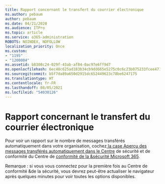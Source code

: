 ```yaml
---
title: Rapport concernant le transfert du courrier électronique
ms.author: pebaum
author: pebaum
ms.date: 04/21/2020
ms.audience: ITPro
ms.topic: article
ms.service: o365-administration
ROBOTS: NOINDEX, NOFOLLOW
localization_priority: Once
ms.custom:
- "1195"
- "1200004"
ms.assetid: b8308c24-029f-43ab-af84-0ac97e6ff9d7
ms.openlocfilehash: 6ec48c625ad183b34cb9dd665e5275c0c6c23b075233fcee4712404ab8f37284
ms.sourcegitcommit: b5f7da89a650d2915dc652449623c78be6247175
ms.translationtype: HT
ms.contentlocale: fr-FR
ms.lasthandoff: 08/05/2021
ms.locfileid: "54030126"
---
```

# <a name="email-forwarding-report"></a>Rapport concernant le transfert du courrier électronique

Pour voir un rapport sur le nombre de messages transférés automatiquement dans votre organisation, cochez[ la case Aperçu des messages transférés automatiquement dans le Centre](https://docs.microsoft.com/microsoft-365/security/office-365-security/mfi-auto-forwarded-messages-report) de sécurité et de conformité du Centre de [conformité de la &amp;sécurité Microsoft 365](https://protection.office.com/#/homepage).
  
Remarque : si vous vous connectez pour la première fois au Centre de conformité &amp;de la sécurité, vous devrez peut-être actualiser le navigateur après quelques minutes pour voir toutes les options disponibles.
  